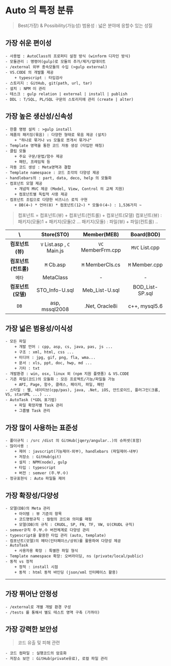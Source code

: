 # Auto 의 특정 분류
> Best(가장) & Possibility(가능성)
> 범용성 : 넓은 분야에 응할수 있는 성질

## 가장 쉬운 편이성
    - 사용법 : AutoClass의 프로퍼티 설정 방식 (winform 디자인 방식)
    - 모듈관리 : 명령어(gulp)로 모듈의 추가/제거/업데이트
    - /external 외부 종속모듈의 수입 (>gulp external)
    - VS.CODE 의 개발툴 제공
        + typescript : 타입검사
    - 스토리지 : GitHub, git(path, url, tar)
    - 설치 : NPM 이 관리
    - 테스크 : gulp relation | external | install | publish 
    - DDL : T/SQL, PL/SQL 구문의 스토리지에 관리 (create | alter)

## 가장 높은 생산성/신속성
    - 한줄 명령 설치 : >gulp install
    - 제품의 패키징(묶음) : 다양한 형태로 묶음 제공 (설치)
        + "하나로 묶거나 vs 모듈로 쪼개서 묶거나"
    - Template 영역을 통한 코드 자동 생성 (타입만 매칭)
    - 클립 모듈 
        + 주요 구문/문법/함수 제공
        + 패턴, 프레임웍 등
    - 자동 코드 생성 : Meta영역과 결합
    - Template namespace : 코드 조각의 다양성 제공
    - handlebars의 : part, data, deco, help 의 모듈화
    - 컴포넌트 모델 제공
        + 개념적 MVC 제공 (Model, View, Control 의 교체 지원)
        + 컴포넌트별 독립적 사용 제공
    - 컴포넌트 조립으로 다양한 비즈니스 로직 구현
        + DB(4~) * 언어(8) * 컴포넌트(12~) * 모듈수(4~) : 1,536가지 ~

> 컴포넌트 = 컴포넌트(뷰) + 컴포넌트(컨트롤) + 컴포넌트(모델) 
> 컴포넌트(뷰) : 패키지(모듈)1 + 패키지(모듈)2 ...
> 패키지(모듈) : 파일(뷰) + 파일(컨트롤) ..

| \           | Store(STO) | Member(MEB) | Board(BOD) |
|:-----------:|:----------:|:-----------:|:----------:|
| **컴포넌트(뷰)** | `V` List.asp , `C` Main.js | `VC` MemberFrm.cpp | `MVC` List.cpp |
| **컴포넌트(컨트롤)** | `M` Cb.asp | `M` MemberCls.cs | `M` Member.cpp |
| `메타` | MetaClass | - | - |
| **컴포넌트(모델)** | STO_Info-U.sql | Meb_List-U.sql | BOD_List-SP.sql |
| `DB` | asp, mssql2008 | .Net, Oracle8i | c++, mysql5.6 |


## 가장 넓은 범용성/이식성

    - 모든 파일
        + 개발 언어 : cpp, asp, cs, java, pas, js ...
        + 구조 : xml, html, css ...
        + 미디어 : jpg, gif, png, fla, wma...
        + 문서 : xls, ppt, doc, hwp, md ...
        + 기타 : txt
    - 개발환경 : win, osx, linux 외 (npm 지원 플랫폼) & VS.CODE
    - 기존 파일(코드)의 모듈화 : 모든 프로젝트/기능/파일들 가능
        + API, Page, 함수, 클래스, 페이지, 파일, 패턴
    - 스타일 : 웹, 네이티브(cpp/pas), java, .Net, iOS, 안드로이드, 플러그인(크롬, VS, starUML ...) ...
    - AutoTask (*GDL 표기법)
        + 파일 확장자별 Task 관리
        + 그룹별 Task 관리


## 가장 많이 사용하는 표준성
    - 폴더규칙 : /src /dist 의 GitHub(jqery/angular..)의 슈퍼셋(포함)
    - 많이사용 : 
        + 제어 : javscript(기능제어-외부), handlebars (파일제어-내부)
        + 저장소 : GitHub(git)
        + 설치 : NPM(node), gulp
        + 타입 : typescript
        + 버전 : semver (주.부.수)
    - 정규표현식 : Auto 파일들 제어


## 가장 확장성/다양성

    - 모델(DB)의 Meta 관리
        + 아이템 : 뷰 기준의 항목
        + 코드명령규칙 : 컬럼의 코드와 의미를 매핑
        + 모델(DB)의 규칙 : CRUDL, SP, FN, TF, VW, U(CRUDL 규칙)
    - semver규칙 주.부.수 버전체계로 다양성 관리
    - typescript을 활용한 타입 관리 (auto, template)    
    - 컴포넌트(모델)의 메타(인터페이스/상위)를 활용하여 다양성 제공
    - AutoTask
        + 사용자용 확장 : 특별한 파일 형식
    - Template namespace 확장: 오버라이딩, ns (private/local/public)
    - 동적 vs 정적  
        + 정적 : install 시점
        + 동적 : html 동적 바인딩 (json/xml 인터페이스 활용)

-----------------------------------------------------------------------

## 가장 뛰어난 안정성
    - /external로 개별 개발 환경 구성
    - /tests 를 통해서 별도 테스트 영역 구축 (가까이)

## 가장 강력한 보안성
> 코드 유출 및 피해 관련

    - 코드 컴파일 : 실행코드의 암호화
    - 저장소 보안 : GitHub(private유료), 로컬 파일 관리